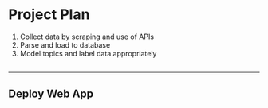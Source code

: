 # Project Plan 

1. Collect data by scraping and use of APIs 
1. Parse and load to database 
1. Model topics and label data appropriately  

## 





--- 

## Deploy Web App
